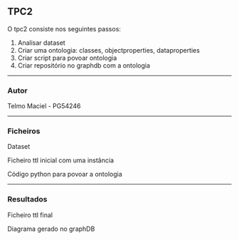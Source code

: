 
## TPC2

O tpc2 consiste nos seguintes passos:

1) Analisar dataset
2) Criar uma ontologia: classes, objectproperties, dataproperties
3) Criar script para povoar ontologia
4) Criar repositório no graphdb com a ontologia
_____

###  Autor
Telmo Maciel - PG54246
_____

### Ficheiros

Dataset

Ficheiro ttl inicial com uma instância

Código python para povoar a ontologia

----- 

### Resultados

Ficheiro ttl final


Diagrama gerado no graphDB

